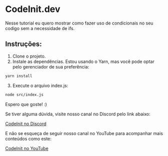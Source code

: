 # CodeInit.dev

Nesse tutorial eu quero mostrar como fazer uso de condicionais no seu codigo sem a necessidade de ifs.

## Instruções:

1. Clone o projeto.
2. Instale as dependências. Estou usando o Yarn, mas você pode optar pelo gerenciador de sua preferência:

```sh
yarn install
```

3. Execute o arquivo index.js:
```sh
node src/index.js
```

Espero que goste! :)

Se tiver alguma dúvida, visite nosso canal no Discord pelo link abaixo:

[CodeInit no Discord](https://discord.gg/Qqs6J9zu)

E não se esqueça de seguir nosso canal no YouTube para acompanhar mais conteúdos como este:

[CodeInit no YouTube](https://www.youtube.com/@CodeInitDev)
